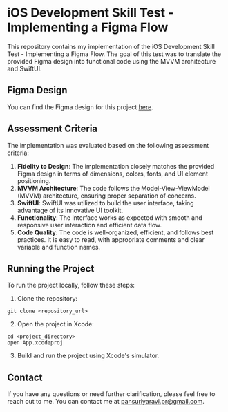 # iOS Development Skill Test - Implementing a Figma Flow

This repository contains my implementation of the iOS Development Skill Test - Implementing a Figma Flow. The goal of this test was to translate the provided Figma design into functional code using the MVVM architecture and SwiftUI.

## Figma Design

You can find the Figma design for this project [here](https://www.figma.com/file/C6dBkoMUnuybrrW6T0CPL8/Proposal-SwiftUI-Task?type=design&t=GRyFh7I6kMpuWmpW-1).

## Assessment Criteria

The implementation was evaluated based on the following assessment criteria:

1. **Fidelity to Design**: The implementation closely matches the provided Figma design in terms of dimensions, colors, fonts, and UI element positioning.
2. **MVVM Architecture**: The code follows the Model-View-ViewModel (MVVM) architecture, ensuring proper separation of concerns.
3. **SwiftUI**: SwiftUI was utilized to build the user interface, taking advantage of its innovative UI toolkit.
4. **Functionality**: The interface works as expected with smooth and responsive user interaction and efficient data flow.
5. **Code Quality**: The code is well-organized, efficient, and follows best practices. It is easy to read, with appropriate comments and clear variable and function names.


## Running the Project

To run the project locally, follow these steps:

1. Clone the repository: 

```
git clone <repository_url>
```

2. Open the project in Xcode:

```
cd <project_directory>
open App.xcodeproj
```

3. Build and run the project using Xcode's simulator.

## Contact

If you have any questions or need further clarification, please feel free to reach out to me. You can contact me at pansuriyaravi.pr@gmail.com.
